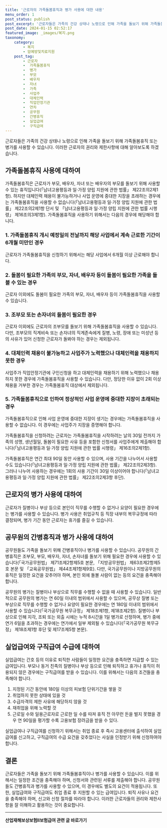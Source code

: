 ```yaml
---
title: '근로자의 가족돌봄휴직과 병가 사용에 대한 내용'
menu_order: 1
post_status: publish
post_excerpt: '근로자들은 가족의 건강 상태나 노령으로 인해 가족을 돌보기 위해 가족돌봄휴직 또는 병가를 사용할 수 있습니다. 이러한 근로자의 권리와 제한사항에 대해 알아보도록 하겠습니다.'
post_date: 2024-01-15 02:52:17
featured_image: _images/복지.png
taxonomy:
    category:
        - 복지
        - 암예방및치료지원
    post_tag:
        - 근로자
        -  가족돌봄휴직
        -  병가
        -  부모
        -  배우자
        -  자녀
        -  가족
        -  사업주
        -  대체인력
        -  직업안정기관
        -  연차
        -  공무원
        -  간병휴직
        -  실업급여
        -  구직급여
---
```



근로자들은 가족의 건강 상태나 노령으로 인해 가족을 돌보기 위해 가족돌봄휴직 또는 병가를 사용할 수 있습니다. 이러한 근로자의 권리와 제한사항에 대해 알아보도록 하겠습니다.

## 가족돌봄휴직 사용에 대하여

가족돌봄휴직은 근로자가 부모, 배우자, 자녀 또는 배우자의 부모를 돌보기 위해 사용할 수 있는 휴직입니다(「남녀고용평등과 일·가정 양립 지원에 관한 법률」 제22조의2제1항). 하지만 대체인력 채용이 불가능하거나 사업 운영에 중대한 지장을 초래하는 경우에는 가족돌봄휴직을 사용할 수 없습니다(「남녀고용평등과 일·가정 양립 지원에 관한 법률」 제22조의2제1항 단서 및 「남녀고용평등과 일·가정 양립 지원에 관한 법률 시행령」 제16조의3제1항). 가족돌봄휴직을 사용하기 위해서는 다음의 경우에 해당해야 합니다.

### 1. 가족돌봄휴직 개시 예정일의 전날까지 해당 사업에서 계속 근로한 기간이 6개월 미만인 경우
근로자가 가족돌봄휴직을 신청하기 위해서는 해당 사업에서 6개월 이상 근로해야 합니다.

### 2. 돌봄이 필요한 가족의 부모, 자녀, 배우자 등이 돌봄이 필요한 가족을 돌볼 수 있는 경우
근로자 이외에도 돌봄이 필요한 가족의 부모, 자녀, 배우자 등이 가족돌봄휴직을 사용할 수 있습니다.

### 3. 조부모 또는 손자녀의 돌봄이 필요한 경우
근로자 이외에도 근로자의 조부모를 돌보기 위해 가족돌봄휴직을 사용할 수 있습니다. 다만, 조부모의 직계비속 또는 손자녀의 직계존속에게 질병, 노령, 장애 또는 미성년 등의 사유가 있어 신청한 근로자가 돌봐야 하는 경우는 제외됩니다.

### 4. 대체인력 채용이 불가능하고 사업주가 노력했으나 대체인력을 채용하지 못한 경우
사업주가 직업안정기관에 구인신청을 하고 대체인력을 채용하기 위해 노력했으나 채용하지 못한 경우에 가족돌봄휴직을 사용할 수 있습니다. 다만, 정당한 이유 없이 2회 이상 채용을 거부한 경우는 가족돌봄휴직 대상에서 제외됩니다.

### 5. 가족돌봄휴직으로 인하여 정상적인 사업 운영에 중대한 지장이 초래되는 경우
가족돌봄휴직으로 인해 사업 운영에 중대한 지장이 생기는 경우에는 가족돌봄휴직을 사용할 수 없습니다. 이 경우에는 사업주가 지장을 증명해야 합니다.

가족돌봄휴직을 신청하려는 근로자는 가족돌봄휴직을 시작하려는 날의 30일 전까지 가족의 성명, 생년월일, 돌봄이 필요한 사유 등을 포함한 신청서를 사업주에게 제출해야 합니다(「남녀고용평등과 일·가정 양립 지원에 관한 법률 시행령」 제16조의2제1항).

가족돌봄휴직은 연간 최대 90일 동안 사용할 수 있으며, 사용 기간을 나누어서 사용할 수도 있습니다(「남녀고용평등과 일·가정 양립 지원에 관한 법률」 제22조의2제3항). 그러나 나누어 사용하는 경우에는 1회의 사용 기간이 30일 이상이어야 합니다(「남녀고용평등과 일·가정 양립 지원에 관한 법률」 제22조의2제3항 후단).

## 근로자의 병가 사용에 대하여

근로자가 질병이나 부상 등으로 본인이 직무를 수행할 수 없거나 요양이 필요한 경우에는 병가를 사용할 수 있습니다. 병가 사용은 취업규칙 등 직장 내부의 복무규정에 따라 결정되며, 병가 기간 동안 근로자는 휴가를 즐길 수 있습니다.

## 공무원의 간병휴직과 병가 사용에 대하여

공무원들도 가족을 돌보기 위해 간병휴직이나 병가를 사용할 수 있습니다. 공무원의 간병휴직은 조부모, 부모, 배우자, 자녀, 손자녀를 돌보기 위해 필요한 경우에 사용할 수 있습니다(「국가공무원법」 제71조제2항제5호 본문, 「지방공무원법」 제63조제2항제5호 본문 및 「교육공무원법」 제44조제1항제9호). 다만, 국가공무원이나 지방공무원의 휴직은 일정한 요건을 갖추어야 하며, 본인 외에 돌볼 사람이 없는 등의 요건을 충족해야 합니다.

공무원의 병가는 질병이나 부상으로 직무를 수행할 수 없을 때 사용할 수 있습니다. 일반적으로 공무원의 병가는 연 60일 이내의 범위에서 사용할 수 있으며, 공무상 질병 또는 부상으로 직무를 수행할 수 없거나 요양이 필요한 경우에는 연 180일 이내의 범위에서 사용할 수 있습니다(「국가공무원 복무규정」 제18조제1항, 제18조제2항). 질병이나 부상으로 인해 지각, 조퇴 또는 외출 시에는 누적 8시간을 1일 병가로 산정하며, 병가 중에 연가 6일을 초과하는 경우에는 연가에서 일부 제외될 수 있습니다(「국가공무원 복무규정」 제18조제1항 후단 및 제17조제5항 본문).

## 실업급여와 구직급여 수급에 대하여

실업급여는 간호 등의 이유로 퇴직한 사람들이 일정한 요건을 충족하면 지급할 수 있는 급여입니다. 부모나 동거 친족의 질병이나 부상 등으로 인해 퇴직하고 휴가나 휴직이 허용되지 않은 경우에는 구직급여를 받을 수 있습니다. 이를 위해서는 다음의 조건들을 충족해야 합니다.

1. 지정된 기간 동안에 180일 이상의 피보험 단위기간을 쌓을 것
2. 취업하지 못한 상태에 있을 것
3. 수급자격의 제한 사유에 해당하지 않을 것
4. 재취업을 위해 노력할 것
5. 근로일 수와 일용근로자로 근로한 일 수를 따져 휴직 전 아무런 돈을 벌지 못했을 경우 연 90일을 평가할 수록 고용보험 장려금을 받을 수 있다.

실업급여나 구직급여를 신청하기 위해서는 취업 종료 후 즉시 고용센터에 출석하여 실업급여를 신고하고, 구직급여의 수급 요건을 갖추었다는 사실을 인정받기 위해 신청하여야 합니다.


## 결론

근로자들은 가족을 돌보기 위해 가족돌봄휴직이나 병가를 사용할 수 있습니다. 이를 위해서는 일정한 조건을 충족해야 하며, 신청서와 관련된 서류를 제출해야 합니다. 공무원들도 간병휴직과 병가를 사용할 수 있으며, 이 경우에도 별도의 요건이 적용됩니다. 또한, 실업급여와 구직급여도 취업 종료 후 지원할 수 있는 급여입니다. 퇴직 사유나 요건을 충족해야 하며, 신고와 신청 절차를 따라야 합니다. 이러한 근로자들의 권리와 제한사항을 잘 이해하고 활용하는 것이 중요합니다.
<!-- wp:separator -->
<hr class="wp-block-separator has-alpha-channel-opacity"/>
<!-- /wp:separator -->

<!-- wp:group {"backgroundColor":"base","layout":{"type":"constrained"}} -->
<div class="wp-block-group has-base-background-color has-background"><!-- wp:paragraph {"align":"center","fontSize":"medium"} -->
<p class="has-text-align-center has-large-font-size"><strong>산업재해보상보험Ⅱ보험급여 관련 글 바로가기</strong></p>
<!-- /wp:paragraph -->


<!-- wp:latest-posts
{"categories":[{"id":10872,"count":19,"description":"","link":"https://uknowlaw.com/category/%ec%82%b0%ec%97%85%ec%9e%ac%ed%95%b4%eb%b3%b4%ec%83%81%eb%b3%b4%ed%97%98%e2%85%b1%eb%b3%b4%ed%97%98%ea%b8%89%ec%97%ac/","name":"산업재해보상보험Ⅱ보험급여","slug":"산업재해보상보험Ⅱ보험급여","taxonomy":"category","parent":0,"meta":[],"_links":{"self":[{"href":"https://uknowlaw.com/wp-json/wp/v2/categories/10872"}],"collection":[{"href":"https://uknowlaw.com/wp-json/wp/v2/categories"}],"about":[{"href":"https://uknowlaw.com/wp-json/wp/v2/taxonomies/category"}],"wp:post_type":[{"href":"https://uknowlaw.com/wp-json/wp/v2/posts?categories=10872"}],"curies":[{"name":"wp","href":"https://api.w.org/{rel}","templated":true}]}}],"postsToShow":100,"excerptLength":28,"postLayout":"grid","columns":2,"featuredImageAlign":"left","featuredImageSizeSlug":"large","fontSize":"small"} /--></div>
<!-- /wp:group -->